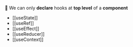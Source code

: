 🔴 We can only **declare** hooks at **top level** of a **component**

- [[useState]]
- [[useRef]]
- [[useEffect]]
- [[useReducer]]
- [[useContext]]